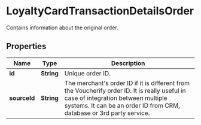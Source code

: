 

# LoyaltyCardTransactionDetailsOrder

Contains information about the original order.

## Properties

| Name | Type | Description |
|------------ | ------------- | ------------- |
|**id** | **String** | Unique order ID. |
|**sourceId** | **String** | The merchant&#39;s order ID if it is different from the Voucherify order ID. It is really useful in case of integration between multiple systems. It can be an order ID from CRM, database or 3rd party service. |




